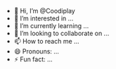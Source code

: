 - 👋 Hi, I’m @Coodiplay
- 👀 I’m interested in ...
- 🌱 I’m currently learning ...
- 💞️ I’m looking to collaborate on ...
- 📫 How to reach me ...
- 😄 Pronouns: ...
- ⚡ Fun fact: ...

<!---
Coodiplay/Coodiplay is a ✨ special ✨ repository because its `README.md` (this file) appears on your GitHub profile.
You can click the Preview link to take a look at your changes.
--->
